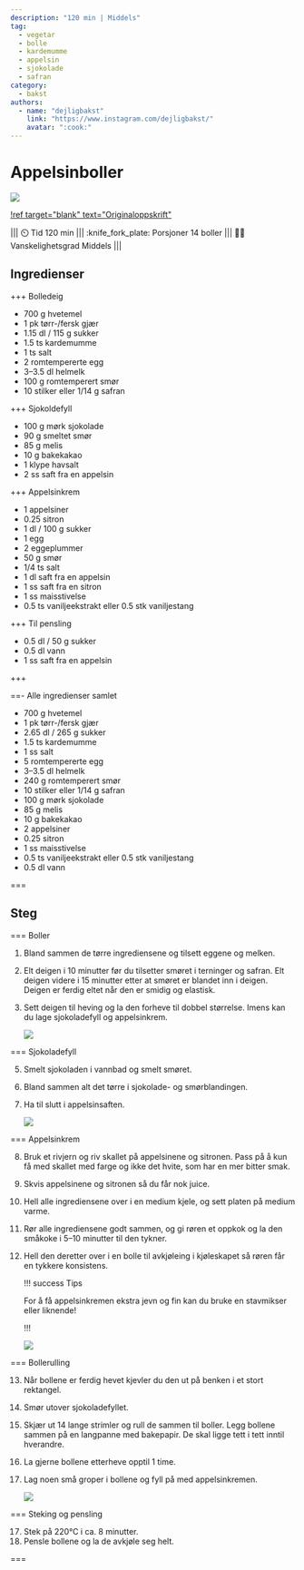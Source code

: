 ```yaml
---
description: "120 min | Middels"
tag:
  - vegetar
  - bolle
  - kardemumme
  - appelsin
  - sjokolade
  - safran
category:
  - bakst
authors:
  - name: "dejligbakst"
    link: "https://www.instagram.com/dejligbakst/"
    avatar: ":cook:"
---
```


# Appelsinboller

![](/static/appelsinboller/appelsinboller2.webp)

[!ref target="blank" text="Originaloppskrift"](https://www.instagram.com/reel/C5LxtXhKBI0/?utm_source=ig_web_copy_link&igsh=MzRlODBiNWFlZA==)

<!-- dprint-ignore-start -->
||| :timer_clock: Tid
120 min
||| :knife_fork_plate: Porsjoner
14 boller
||| :cook: Vanskelighetsgrad
Middels
|||
<!-- dprint-ignore-end -->

## Ingredienser

+++ Bolledeig

- 700 g hvetemel
- 1 pk tørr-/fersk gjær
- 1.15 dl / 115 g sukker
- 1.5 ts kardemumme
- 1 ts salt
- 2 romtempererte egg
- 3–3.5 dl helmelk
- 100 g romtemperert smør
- 10 stilker eller 1/14 g safran

+++ Sjokoldefyll

- 100 g mørk sjokolade
- 90 g smeltet smør
- 85 g melis
- 10 g bakekakao
- 1 klype havsalt
- 2 ss saft fra en appelsin

+++ Appelsinkrem

- 1 appelsiner
- 0.25 sitron
- 1 dl / 100 g sukker
- 1 egg
- 2 eggeplummer
- 50 g smør
- 1/4 ts salt
- 1 dl saft fra en appelsin
- 1 ss saft fra en sitron
- 1 ss maisstivelse
- 0.5 ts vaniljeekstrakt eller 0.5 stk vaniljestang

+++ Til pensling

- 0.5 dl / 50 g sukker
- 0.5 dl vann
- 1 ss saft fra en appelsin

+++

==- Alle ingredienser samlet

- 700 g hvetemel
- 1 pk tørr-/fersk gjær
- 2.65 dl / 265 g sukker
- 1.5 ts kardemumme
- 1 ss salt
- 5 romtempererte egg
- 3–3.5 dl helmelk
- 240 g romtemperert smør
- 10 stilker eller 1/14 g safran
- 100 g mørk sjokolade
- 85 g melis
- 10 g bakekakao
- 2 appelsiner
- 0.25 sitron
- 1 ss maisstivelse
- 0.5 ts vaniljeekstrakt eller 0.5 stk vaniljestang
- 0.5 dl vann

===

## Steg

=== Boller

1. Bland sammen de tørre ingrediensene og tilsett eggene og melken.
2. Elt deigen i 10 minutter før du tilsetter smøret i terninger og safran. Elt deigen
   videre i 15 minutter etter at smøret er blandet inn i deigen. Deigen er ferdig eltet
   når den er smidig og elastisk.
3. Sett deigen til heving og la den forheve til dobbel størrelse. Imens kan du lage
   sjokoladefyll og appelsinkrem.

   ![](/static/appelsinboller/deig.webp)

=== Sjokoladefyll

5. Smelt sjokoladen i vannbad og smelt smøret.
6. Bland sammen alt det tørre i sjokolade- og smørblandingen.
7. Ha til slutt i appelsinsaften.

   ![](/static/appelsinboller/sjokoladefyll.webp)

=== Appelsinkrem

8. Bruk et rivjern og riv skallet på appelsinene og sitronen. Pass på å kun få med
   skallet med farge og ikke det hvite, som har en mer bitter smak.
9. Skvis appelsinene og sitronen så du får nok juice.
10. Hell alle ingrediensene over i en medium kjele, og sett platen på medium varme.
11. Rør alle ingrediensene godt sammen, og gi røren et oppkok og la den småkoke i 5–10
    minutter til den tykner.
12. Hell den deretter over i en bolle til avkjøleing i kjøleskapet så røren får en
    tykkere konsistens.

    !!! success Tips

    For å få appelsinkremen ekstra jevn og fin kan du bruke en stavmikser eller
    liknende!

    !!!

    ![](/static/appelsinboller/appelsinkrem.webp)

=== Bollerulling

13. Når bollene er ferdig hevet kjevler du den ut på benken i et stort rektangel.
14. Smør utover sjokoladefyllet.
15. Skjær ut 14 lange strimler og rull de sammen til boller. Legg bollene sammen på en
    langpanne med bakepapir. De skal ligge tett i tett inntil hverandre.
16. La gjerne bollene etterheve opptil 1 time.
17. Lag noen små groper i bollene og fyll på med appelsinkremen.

    ![](/static/appelsinboller/kjevlet-deig.webp)

=== Steking og pensling

17. Stek på 220°C i ca. 8 minutter.
18. Pensle bollene og la de avkjøle seg helt.

===
